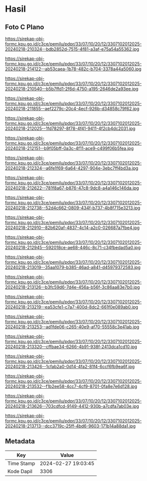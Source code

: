 # Hasil

## Foto C Plano

https://sirekap-obj-formc.kpu.go.id/c3ce/pemilu/pdpr/33/07/10/20/12/3307102012025-20240218-210324--bdb2852d-7515-4f81-a3af-e75a54a55362.jpg

https://sirekap-obj-formc.kpu.go.id/c3ce/pemilu/pdpr/33/07/10/20/12/3307102012025-20240218-214122--ab53caea-1b78-482c-b704-3378a44a5060.jpg

https://sirekap-obj-formc.kpu.go.id/c3ce/pemilu/pdpr/33/07/10/20/12/3307102012025-20240218-210540--b5b7ffd1-2f6d-4750-a195-2646de2a93ee.jpg

https://sirekap-obj-formc.kpu.go.id/c3ce/pemilu/pdpr/33/07/10/20/12/3307102012025-20240218-211855--aef2279c-20c4-4ecf-926b-d34858c79f62.jpg

https://sirekap-obj-formc.kpu.go.id/c3ce/pemilu/pdpr/33/07/10/20/12/3307102012025-20240218-212025--1fd78297-8f78-4f41-9411-4f2cb4dc2031.jpg

https://sirekap-obj-formc.kpu.go.id/c3ce/pemilu/pdpr/33/07/10/20/12/3307102012025-20240218-212151--b9f05bff-0a3c-4f11-ace9-c499f06b5fea.jpg

https://sirekap-obj-formc.kpu.go.id/c3ce/pemilu/pdpr/33/07/10/20/12/3307102012025-20240218-212324--a6fe1f69-6a64-4297-904e-3ebc7ff4bd3a.jpg

https://sirekap-obj-formc.kpu.go.id/c3ce/pemilu/pdpr/33/07/10/20/12/3307102012025-20240218-212622--781f8a67-b876-47c8-9dc8-a4a146c146da.jpg

https://sirekap-obj-formc.kpu.go.id/c3ce/pemilu/pdpr/33/07/10/20/12/3307102012025-20240218-212738--52d4c662-0809-434f-b737-4b8f715e3213.jpg

https://sirekap-obj-formc.kpu.go.id/c3ce/pemilu/pdpr/33/07/10/20/12/3307102012025-20240218-212910--82b620af-4837-4c14-a2c0-026687a7fbe4.jpg

https://sirekap-obj-formc.kpu.go.id/c3ce/pemilu/pdpr/33/07/10/20/12/3307102012025-20240218-212945--592018ce-ae68-446c-8c71-c34fbedad5a0.jpg

https://sirekap-obj-formc.kpu.go.id/c3ce/pemilu/pdpr/33/07/10/20/12/3307102012025-20240218-213019--35aa1079-b385-46ad-a841-d45979372583.jpg

https://sirekap-obj-formc.kpu.go.id/c3ce/pemilu/pdpr/33/07/10/20/12/3307102012025-20240218-213126--b3fc59d6-7d4e-456a-b56f-3c86aa83e7b0.jpg

https://sirekap-obj-formc.kpu.go.id/c3ce/pemilu/pdpr/33/07/10/20/12/3307102012025-20240218-213219--ea53cfe1-c7a7-400d-8dc2-661f0e089ab0.jpg

https://sirekap-obj-formc.kpu.go.id/c3ce/pemilu/pdpr/33/07/10/20/12/3307102012025-20240218-213253--ad1fde06-c265-40e9-af70-55558c3e41ab.jpg

https://sirekap-obj-formc.kpu.go.id/c3ce/pemilu/pdpr/33/07/10/20/12/3307102012025-20240218-213320--cffbae34-6266-4b91-938f-2413dca1cd10.jpg

https://sirekap-obj-formc.kpu.go.id/c3ce/pemilu/pdpr/33/07/10/20/12/3307102012025-20240218-213426--1cfab2a0-0d14-4fa2-81f4-6ccf6fb9ea6f.jpg

https://sirekap-obj-formc.kpu.go.id/c3ce/pemilu/pdpr/33/07/10/20/12/3307102012025-20240218-213532--f1b2ee58-4cc7-4cf9-8701-0fa8e7e6d128.jpg

https://sirekap-obj-formc.kpu.go.id/c3ce/pemilu/pdpr/33/07/10/20/12/3307102012025-20240218-213626--703cdfcd-9149-4412-930b-a7cdfa7ab03e.jpg

https://sirekap-obj-formc.kpu.go.id/c3ce/pemilu/pdpr/33/07/10/20/12/3307102012025-20240218-213713--dcc3719c-25ff-4bd6-9603-171b14a88da1.jpg


## Metadata

| Key        | Value               |
| ---------- | ------------------- |
| Time Stamp | 2024-02-27 19:03:45 |
| Kode Dapil | 3306                |



